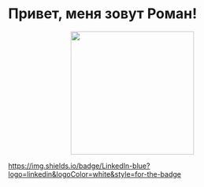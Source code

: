 # Привет, меня зовут Роман!


<div id="header" align="center">
  <img src="https://media3.giphy.com/media/M9kgjEsLG6LMbYC9dl/giphy.gif?cid=ecf05e47fkc4nzaavrupe3l8px9u1ta2umorvoupk0vgqk5u&rid=giphy.gif&ct=g"
       width="250"/>
</div>

https://img.shields.io/badge/LinkedIn-blue?logo=linkedin&logoColor=white&style=for-the-badge

